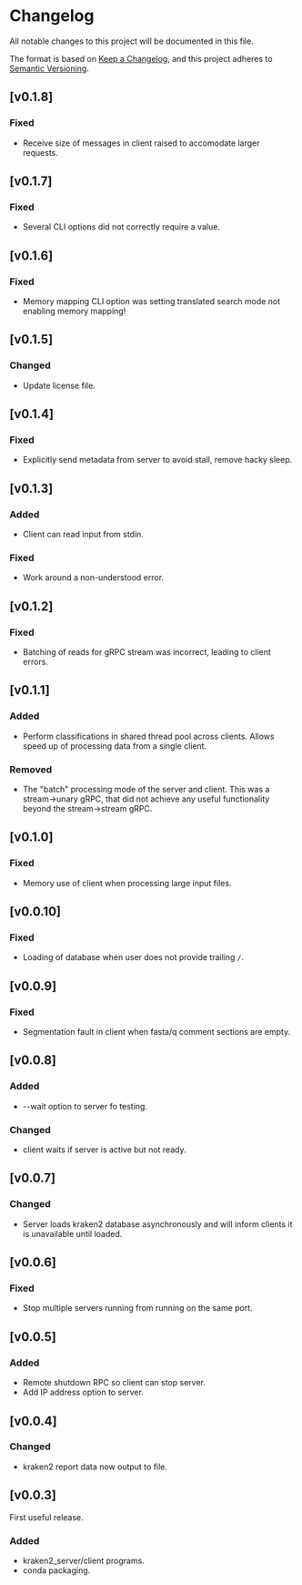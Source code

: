 # Changelog
All notable changes to this project will be documented in this file.

The format is based on [Keep a Changelog](https://keepachangelog.com/en/1.0.0/),
and this project adheres to [Semantic Versioning](https://semver.org/spec/v2.0.0.html).

## [v0.1.8]
### Fixed
- Receive size of messages in client raised to accomodate larger requests.

## [v0.1.7]
### Fixed
- Several CLI options did not correctly require a value.

## [v0.1.6]
### Fixed
- Memory mapping CLI option was setting translated search mode not enabling memory mapping!

## [v0.1.5]
### Changed
- Update license file.

## [v0.1.4]
### Fixed
- Explicitly send metadata from server to avoid stall, remove hacky sleep.

## [v0.1.3]
### Added
- Client can read input from stdin.
### Fixed
- Work around a non-understood error.

## [v0.1.2]
### Fixed
- Batching of reads for gRPC stream was incorrect, leading to client errors.

## [v0.1.1]
### Added
- Perform classifications in shared thread pool across clients. Allows speed up of
  processing data from a single client.
### Removed
- The "batch" processing mode of the server and client. This was a stream->unary gRPC,
  that did not achieve any useful functionality beyond the stream->stream gRPC.

## [v0.1.0]
### Fixed
- Memory use of client when processing large input files.

## [v0.0.10]
### Fixed
- Loading of database when user does not provide trailing `/`.

## [v0.0.9]
### Fixed
- Segmentation fault in client when fasta/q comment sections are empty.

## [v0.0.8]
### Added
- --wait option to server fo testing.
### Changed
- client waits if server is active but not ready.

## [v0.0.7]
### Changed
- Server loads kraken2 database asynchronously and will inform clients it is unavailable until loaded.

## [v0.0.6]
### Fixed
- Stop multiple servers running from running on the same port.

## [v0.0.5]
### Added
- Remote shutdown RPC so client can stop server.
- Add IP address option to server.

## [v0.0.4]
### Changed
- kraken2 report data now output to file. 


## [v0.0.3]
First useful release.

### Added
- kraken2_server/client programs.
- conda packaging.
